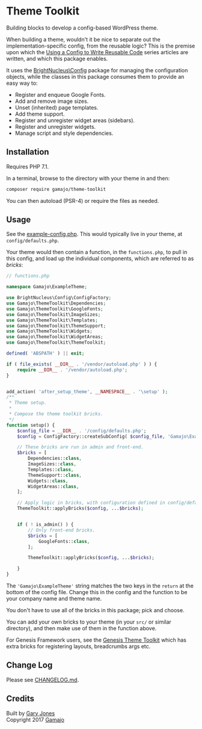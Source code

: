 # Theme Toolkit

Building blocks to develop a config-based WordPress theme.

When building a theme, wouldn't it be nice to separate out the implementation-specific config, from the reusable logic? This is the premise upon which the [Using a Config to Write Reusable Code](https://www.alainschlesser.com/config-files-for-reusable-code/) series articles are written, and which this package enables.

It uses the [BrightNucleus\Config](https://github.com/brightnucleus/config) package for managing the configuration objects, while the classes in this package consumes them to provide an easy way to:

- Register and enqueue Google Fonts.
- Add and remove image sizes.
- Unset (inherited) page templates.
- Add theme support.
- Register and unregister widget areas (sidebars).
- Register and unregister widgets.
- Manage script and style dependencies.

## Installation

Requires PHP 7.1.

In a terminal, browse to the directory with your theme in and then:

~~~sh
composer require gamajo/theme-toolkit
~~~

You can then autoload (PSR-4) or require the files as needed.

## Usage

See the [example-config.php](docs/example-config.php). This would typically live in your theme, at `config/defaults.php`.

Your theme would then contain a function, in the `functions.php`, to pull in this config, and load up the individual components, which are referred to as _bricks_:

```php
// functions.php

namespace Gamajo\ExampleTheme;

use BrightNucleus\Config\ConfigFactory;
use Gamajo\ThemeToolkit\Dependencies;
use Gamajo\ThemeToolkit\GoogleFonts;
use Gamajo\ThemeToolkit\ImageSizes;
use Gamajo\ThemeToolkit\Templates;
use Gamajo\ThemeToolkit\ThemeSupport;
use Gamajo\ThemeToolkit\Widgets;
use Gamajo\ThemeToolkit\WidgetAreas;
use Gamajo\ThemeToolkit\ThemeToolkit;

defined( 'ABSPATH' ) || exit;

if ( file_exists( __DIR__ . '/vendor/autoload.php' ) ) {
	require __DIR__ . '/vendor/autoload.php';
}


add_action( 'after_setup_theme', __NAMESPACE__ . '\setup' );
/**
 * Theme setup.
 *
 * Compose the theme toolkit bricks.
 */
function setup() {
	$config_file = __DIR__ . '/config/defaults.php';
	$config = ConfigFactory::createSubConfig( $config_file, 'Gamajo\ExampleTheme' );

	// These bricks are run in admin and front-end.
	$bricks = [
		Dependencies::class,
		ImageSizes::class,
		Templates::class,
		ThemeSupport::class,
		Widgets::class,
		WidgetAreas::class,
	];

	// Apply logic in bricks, with configuration defined in config/defaults.php.
	ThemeToolkit::applyBricks($config, ...$bricks);


	if ( ! is_admin() ) {
		// Only front-end bricks.
		$bricks = [
			GoogleFonts::class,
		];

		ThemeToolkit::applyBricks($config, ...$bricks);

	}
}
```

The `'Gamajo\ExampleTheme'` string matches the two keys in the `return` at the bottom of the config file. Change this in the config and the function to be your company name and theme name.

You don't have to use all of the bricks in this package; pick and choose.

You can add your own bricks to your theme (in your `src/` or similar directory), and then make use of them in the function above.

For Genesis Framework users, see the [Genesis Theme Toolkit](https://github.com/gamajo/genesis-theme-toolkit) which has extra bricks for registering layouts, breadcrumbs args etc.

## Change Log

Please see [CHANGELOG.md](CHANGELOG.md).

## Credits

Built by [Gary Jones](https://twitter.com/GaryJ)  
Copyright 2017 [Gamajo](https://gamajo.com)
